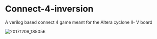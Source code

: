 # Connect-4-inversion
A verilog based connect 4 game meant for the Altera cyclone II- V board 

![20171206_185056](https://user-images.githubusercontent.com/13697280/34071477-dcf919dc-e244-11e7-97dd-b76351230028.jpg)
